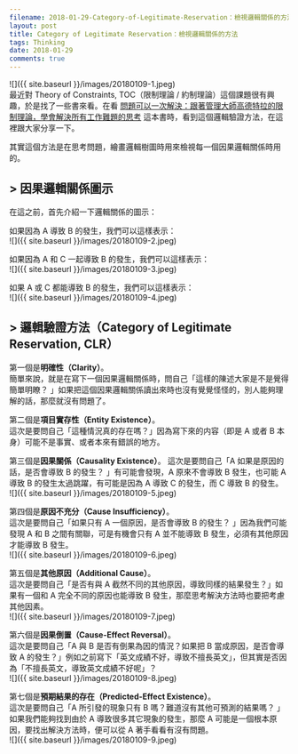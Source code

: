 ```yaml
---
filename: 2018-01-29-Category-of-Legitimate-Reservation：檢視邏輯關係的方法.md
layout: post
title: Category of Legitimate Reservation：檢視邏輯關係的方法
tags: Thinking
date: 2018-01-29
comments: true
---
```


![]({{ site.baseurl }}/images/20180109-1.jpeg)  
最近對 Theory of Constraints, TOC（限制理論 / 約制理論）這個課題很有興趣，於是找了一些書來看。在看 [問題可以一次解決：跟著管理大師高德特拉的限制理論，學會解決所有工作難題的思考](http://www.books.com.tw/products/0010728251) 這本書時，看到這個邏輯驗證方法，在這裡跟大家分享一下。

其實這個方法是在思考問題，繪畫邏輯樹圖時用來檢視每一個因果邏輯關係時用的。

## > 因果邏輯關係圖示
在這之前，首先介紹一下邏輯關係的圖示：

如果因為 A 導致 B 的發生，我們可以這樣表示：  
![]({{ site.baseurl }}/images/20180109-2.jpeg)

如果因為 A 和 C 一起導致 B 的發生，我們可以這樣表示：  
![]({{ site.baseurl }}/images/20180109-3.jpeg)

如果 A 或 C 都能導致 B 的發生，我們可以這樣表示：  
![]({{ site.baseurl }}/images/20180109-4.jpeg)


## > 邏輯驗證方法（Category of Legitimate Reservation, CLR）

第一個是**明確性（Clarity）**。  
簡單來說，就是在寫下一個因果邏輯關係時，問自己「這樣的陳述大家是不是覺得簡單明瞭？ 」如果把這個因果邏輯關係讀出來時也沒有覺覺怪怪的，別人能夠理解的話，那麼就沒有問題了。

第二個是**項目實存性（Entity Existence）**。  
這次是要問自己「這種情況真的存在嗎？」因為寫下來的内容（即是 A 或者 B 本身）可能不是事實、或者本來有錯誤的地方。

第三個是**因果關係（Causality Existence）**。
這次是要問自己「A 如果是原因的話，是否會導致 B 的發生？ 」有可能會發現，A 原來不會導致 B 發生，也可能 A 導致 B 的發生太過跳躍，有可能是因為 A 導致 C 的發生，而 C 導致 B 的發生。  
![]({{ site.baseurl }}/images/20180109-5.jpeg)

第四個是**原因不充分（Cause Insufficiency）**。  
這次是要問自己「如果只有 A 一個原因，是否會導致 B 的發生？ 」因為我們可能發現 A 和 B 之間有關聯，可是有機會只有 A 並不能導致 B 發生，必須有其他原因才能導致 B 發生。  
![]({{ site.baseurl }}/images/20180109-6.jpeg)

第五個是**其他原因（Additional Cause）**。  
這次是要問自己「是否有與 A 截然不同的其他原因，導致同樣的結果發生？」如果有一個和 A 完全不同的原因也能導致 B 發生，那麼思考解決方法時也要把考慮其他因素。  
![]({{ site.baseurl }}/images/20180109-7.jpeg)

第六個是**因果倒置（Cause-Effect Reversal）**。  
這次是要問自己「A 與 B 是否有倒果為因的情況？如果把 B 當成原因，是否會導致 A 的發生？」例如之前寫下「英文成績不好，導致不擅長英文」，但其實是否因為「不擅長英文，導致英文成績不好呢」？  
![]({{ site.baseurl }}/images/20180109-8.jpeg)

第七個是**預期結果的存在（Predicted-Effect Existence）**。  
這次是要問自己「A 所引發的現象只有 B 嗎？難道沒有其他可預測的結果嗎？ 」如果我們能夠找到由於 A 導致很多其它現象的發生，那麼 A 可能是一個根本原因，要找出解決方法時，便可以從 A 著手看看有沒有問題。  
![]({{ site.baseurl }}/images/20180109-9.jpeg)